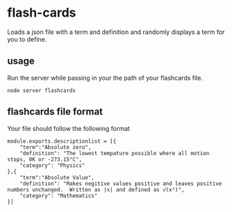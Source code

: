 # flash-cards
Loads a json file with a term and definition and randomly displays a term for you to define.

## usage
Run the server while passing in your the path of your flashcards file.
```
node server flashcards
```

## flashcards file format
Your file should follow the following format
```
module.exports.descriptionlist = [{
	"term":"Absolute zero",
	"definition": "The lowest tempature possible where all motion stops, 0K or -273.15°C",
	"category": "Physics"
},{
	"term":"Absolute Value",
	"definition": "Makes negitive values positive and leaves positive numbers unchanged.  Written as |x| and defined as √(x²)",
	"category": "Mathematics"
}]
```
